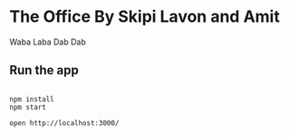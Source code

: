 # The Office By Skipi Lavon and Amit

Waba Laba Dab Dab

## Run the app

```

npm install
npm start

open http://localhost:3000/

```
